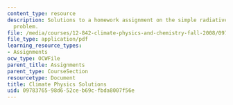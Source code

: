 ```yaml
---
content_type: resource
description: Solutions to a homework assignment on the simple radiative equilibrium
  problem.
file: /media/courses/12-842-climate-physics-and-chemistry-fall-2008/0978376598d652ceb69cfbda8007f56e_hw1_sol.pdf
file_type: application/pdf
learning_resource_types:
- Assignments
ocw_type: OCWFile
parent_title: Assignments
parent_type: CourseSection
resourcetype: Document
title: Climate Physics Solutions
uid: 09783765-98d6-52ce-b69c-fbda8007f56e
---
```

